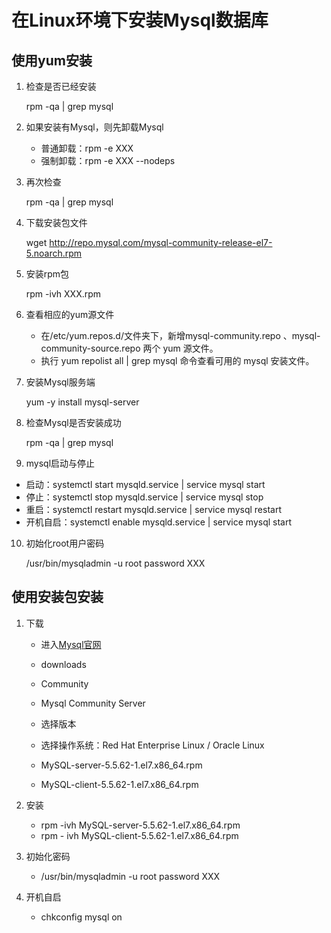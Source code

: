 # 在Linux环境下安装Mysql数据库

## 使用yum安装

1. 检查是否已经安装

   rpm -qa | grep mysql

2. 如果安装有Mysql，则先卸载Mysql

   + 普通卸载：rpm -e XXX
   + 强制卸载：rpm -e XXX --nodeps

3. 再次检查

   rpm -qa | grep mysql

4. 下载安装包文件

   wget http://repo.mysql.com/mysql-community-release-el7-5.noarch.rpm

5. 安装rpm包

   rpm -ivh XXX.rpm

6. 查看相应的yum源文件

   + 在/etc/yum.repos.d/文件夹下，新增mysql-community.repo 、mysql-community-source.repo 两个 yum 源文件。
   + 执行 yum repolist all | grep mysql 命令查看可用的 mysql 安装文件。

7. 安装Mysql服务端

   yum -y install mysql-server

8. 检查Mysql是否安装成功

   rpm -qa | grep mysql

9.  mysql启动与停止

   + 启动：systemctl start mysqld.service | service mysql start
   + 停止：systemctl stop mysqld.service | service mysql stop
   + 重启：systemctl restart mysqld.service | service mysql restart
   + 开机自启：systemctl enable mysqld.service | service mysql start

10. 初始化root用户密码

     /usr/bin/mysqladmin -u root password XXX



## 使用安装包安装

1. 下载

   + 进入[Mysql官网](https://www.mysql.com/)
   + downloads
   + Community
   + Mysql Community Server
   + 选择版本
   + 选择操作系统：Red Hat Enterprise Linux / Oracle Linux

   + MySQL-server-5.5.62-1.el7.x86_64.rpm
   + MySQL-client-5.5.62-1.el7.x86_64.rpm

2. 安装

   + rpm -ivh MySQL-server-5.5.62-1.el7.x86_64.rpm
   + rpm - ivh MySQL-client-5.5.62-1.el7.x86_64.rpm

3. 初始化密码

   + /usr/bin/mysqladmin -u root password XXX

4. 开机自启

   + chkconfig mysql on

